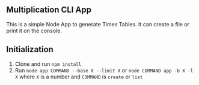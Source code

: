 ## Multiplication CLI App

This is a simple Node App to generate Times Tables. It can create a file or print it on the console.

## Initialization

1. Clone and run `npm install`
2. Run `node app COMMAND --base X --limit X` or `node COMMAND app -b X -l X` where `X` is a number and `COMMAND` is `create` or `list`
